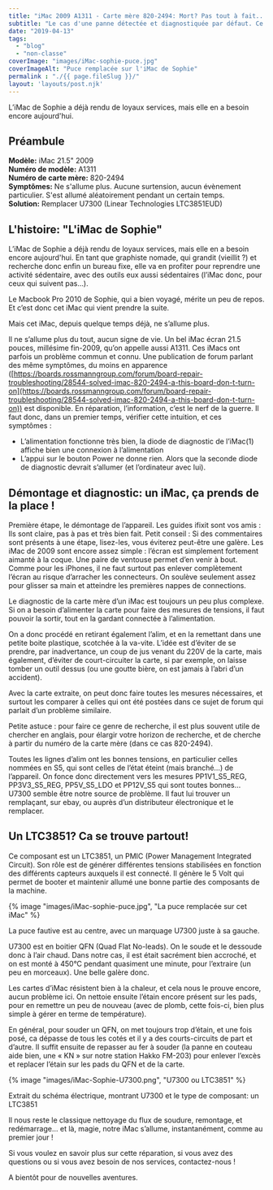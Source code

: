 ```yaml
---
title: "iMac 2009 A1311 - Carte mère 820-2494: Mort? Pas tout à fait..."
subtitle: "Le cas d'une panne détectée et diagnostiquée par défaut. Ce genre de réparation n'est pas dans nos habitudes, mais l'exemple était parlant."
date: "2019-04-13"
tags: 
  - "blog"
  - "non-classe"
coverImage: "images/iMac-sophie-puce.jpg"
coverImageAlt: "Puce remplacée sur l'iMac de Sophie"
permalink : "./{{ page.fileSlug }}/"
layout: 'layouts/post.njk'
---
```


L’iMac de Sophie a déjà rendu de loyaux services, mais elle en a besoin encore aujourd'hui.

## Préambule

**Modèle:** iMac 21.5" 2009  
**Numéro de modèle:** A1311  
**Numéro de carte mère:** 820-2494  
**Symptômes:** Ne s'allume plus. Aucune surtension, aucun évènement particulier. S'est allumé aléatoirement pendant un certain temps.  
**Solution:** Remplacer U7300 (Linear Technologies LTC3851EUD)

## L'histoire: "L'iMac de Sophie"

L’iMac de Sophie a déjà rendu de loyaux services, mais elle en a besoin encore aujourd'hui. En tant que graphiste nomade, qui grandit (vieillit ?) et recherche donc enfin un bureau fixe, elle va en profiter pour reprendre une activité sédentaire, avec des outils eux aussi sédentaires (l’iMac donc, pour ceux qui suivent pas…).

Le Macbook Pro 2010 de Sophie, qui a bien voyagé, mérite un peu de repos. Et c’est donc cet iMac qui vient prendre la suite.

Mais cet iMac, depuis quelque temps déjà, ne s’allume plus.

Il ne s’allume plus du tout, aucun signe de vie. Un bel iMac écran 21.5 pouces, millésime fin-2009, qu’on appelle aussi A1311. Ces iMacs ont parfois un problème commun et connu. Une publication de forum parlant des même symptômes, du moins en apparence ([https://boards.rossmanngroup.com/forum/board-repair-troubleshooting/28544-solved-imac-820-2494-a-this-board-don-t-turn-on](https://boards.rossmanngroup.com/forum/board-repair-troubleshooting/28544-solved-imac-820-2494-a-this-board-don-t-turn-on)) est disponible. En réparation, l’information, c’est le nerf de la guerre. Il faut donc, dans un premier temps, vérifier cette intuition, et ces symptômes :

- L’alimentation fonctionne très bien, la diode de diagnostic de l’iMac(1) affiche bien une connexion à l’alimentation
- L’appui sur le bouton Power ne donne rien. Alors que la seconde diode de diagnostic devrait s’allumer (et l’ordinateur avec lui).

## Démontage et diagnostic: un iMac, ça prends de la place !

Première étape, le démontage de l’appareil. Les guides ifixit sont vos amis : Ils sont claire, pas à pas et très bien fait. Petit conseil : Si des commentaires sont présents à une étape, lisez-les, vous éviterez peut-être une galère. Les iMac de 2009 sont encore assez simple : l’écran est simplement fortement aimanté à la coque. Une paire de ventouse permet d’en venir à bout. Comme pour les iPhones, il ne faut surtout pas enlever complètement l’écran au risque d’arracher les connecteurs. On soulève seulement assez pour glisser sa main et atteindre les premières nappes de connections.

Le diagnostic de la carte mère d’un iMac est toujours un peu plus complexe. Si on a besoin d’alimenter la carte pour faire des mesures de tensions, il faut pouvoir la sortir, tout en la gardant connectée à l’alimentation.

On a donc procédé en retirant également l’alim, et en la remettant dans une petite boite plastique, scotchée à la va-vite. L’idée est d’éviter de se prendre, par inadvertance, un coup de jus venant du 220V de la carte, mais également, d’éviter de court-circuiter la carte, si par exemple, on laisse tomber un outil dessus (ou une goutte bière, on est jamais à l’abri d’un accident).

Avec la carte extraite, on peut donc faire toutes les mesures nécessaires, et surtout les comparer à celles qui ont été postées dans ce sujet de forum qui parlait d’un problème similaire.

Petite astuce : pour faire ce genre de recherche, il est plus souvent utile de chercher en anglais, pour élargir votre horizon de recherche, et de cherche à partir du numéro de la carte mère (dans ce cas 820-2494).

Toutes les lignes d’alim ont les bonnes tensions, en particulier celles nommées en S5, qui sont celles de l’état éteint (mais branché…) de l’appareil. On fonce donc directement vers les mesures PP1V1\_S5\_REG, PP3V3\_S5\_REG, PP5V\_S5\_LDO et PP12V\_S5 qui sont toutes bonnes… U7300 semble être notre source de problème. Il faut lui trouver un remplaçant, sur ebay, ou auprès d’un distributeur électronique et le remplacer.

## Un LTC3851? Ca se trouve partout!

Ce composant est un LTC3851, un PMIC (Power Management Integrated Circuit). Son rôle est de générer différentes tensions stabilisées en fonction des différents capteurs auxquels il est connecté. Il génère le 5 Volt qui permet de booter et maintenir allumé une bonne partie des composants de la machine.

{% image "images/iMac-sophie-puce.jpg", "La puce remplacée sur cet iMac" %}

La puce fautive est au centre, avec un marquage U7300 juste à sa gauche.

U7300 est en boitier QFN (Quad Flat No-leads). On le soude et le dessoude donc à l’air chaud. Dans notre cas, il est était sacrément bien accroché, et on est monté à 450°C pendant quasiment une minute, pour l’extraire (un peu en morceaux). Une belle galère donc.

Les cartes d’iMac résistent bien à la chaleur, et cela nous le prouve encore, aucun problème ici. On nettoie ensuite l’étain encore présent sur les pads, pour en remettre un peu de nouveau (avec de plomb, cette fois-ci, bien plus simple à gérer en terme de température).

En général, pour souder un QFN, on met toujours trop d’étain, et une fois posé, ca dépasse de tous les cotés et il y a des courts-circuits de part et d’autre. Il suffit ensuite de repasser au fer à souder (la panne en couteau aide bien, une « KN » sur notre station Hakko FM-203) pour enlever l’excès et replacer l’étain sur les pads du QFN et de la carte.

{% image "images/iMac-Sophie-U7300.png", "U7300 ou LTC3851" %}

Extrait du schéma électrique, montrant U7300 et le type de composant: un LTC3851

Il nous reste le classique nettoyage du flux de soudure, remontage, et redémarrage… et là, magie, notre iMac s’allume, instantanément, comme au premier jour !

Si vous voulez en savoir plus sur cette réparation, si vous avez des questions ou si vous avez besoin de nos services, contactez-nous !

A bientôt pour de nouvelles aventures.
